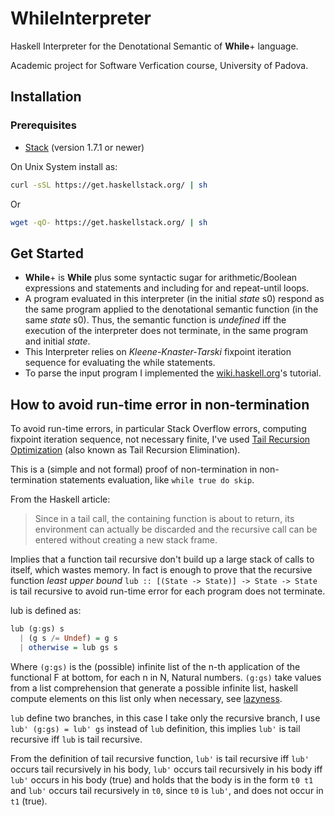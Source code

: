 # WhileInterpreter

Haskell Interpreter for the Denotational Semantic of **While**+ language.

Academic project for Software Verfication course, University of Padova.

## Installation

### Prerequisites
- [Stack](https://docs.haskellstack.org/en/stable/README/) (version 1.7.1 or newer)

On Unix System install as:
```bash
curl -sSL https://get.haskellstack.org/ | sh
```
Or
```bash
wget -qO- https://get.haskellstack.org/ | sh
```

## Get Started

- **While**+ is **While** plus some syntactic sugar for arithmetic/Boolean expressions and statements and including for and repeat-until loops.
- A program evaluated in this interpreter (in the initial *state* s0) respond as the same program applied to the denotational semantic function (in the same *state* s0). Thus, the semantic function is *undefined* iff the execution of the interpreter does not terminate, in the same program and initial *state*.
- This Interpreter relies on *Kleene-Knaster-Tarski* fixpoint iteration sequence for evaluating the while statements.
- To parse the input program I implemented the [wiki.haskell.org](https://wiki.haskell.org/Parsing_a_simple_imperative_language)'s tutorial.

## How to avoid run-time error in non-termination

To avoid run-time errors, in particular Stack Overflow errors, computing fixpoint iteration sequence, not necessary finite, I've used [Tail Recursion Optimization](https://wiki.haskell.org/Tail_recursion) (also known as Tail Recursion Elimination).

This is a (simple and not formal) proof of non-termination in non-termination statements evaluation, like `while true do skip`.

From the Haskell article:
> Since in a tail call, the containing function is about to return, its environment can actually be discarded and the recursive call can be entered without creating a new stack frame.

Implies that a function tail recursive don't build up a large stack of calls to itself, which wastes memory. In fact is enough to prove that the recursive function *least upper bound* `lub :: [(State -> State)] -> State -> State` is tail recursive to avoid run-time error for each program does not terminate.

lub is defined as:
```haskell
lub (g:gs) s
  | (g s /= Undef) = g s
  | otherwise = lub gs s
```
Where `(g:gs)` is the (possible) infinite list of the n-th application of the functional F at bottom, for each n in N, Natural numbers.
`(g:gs)` take values from a list comprehension that generate a possible infinite list, haskell compute elements on this list only when necessary, see [lazyness](https://wiki.haskell.org/Performance/Laziness).

`lub` define two branches, in this case I take only the recursive branch, I use `lub' (g:gs) = lub' gs` instead of `lub` definition, this implies `lub'` is tail recursive iff `lub` is tail recursive.

From the definition of tail recursive function, `lub'` is tail recursive iff `lub'` occurs tail recursively in his body, `lub'` occurs tail recursively in his body iff `lub'` occurs in his body (true) and holds that the body is in the form `t0 t1` and `lub'` occurs tail recursively in `t0`, since `t0` is `lub'`, and does not occur in `t1` (true).
